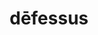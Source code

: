 ---
title: dēfessus
meaning: tired
ch: [two, 7r]
pos: totadjective
femstem: dēfess
femend: a
neutstem: dēfess
neutend: um
six: y
---